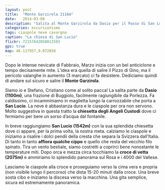 ```yaml
---
layout: post
title:  "Monte Garzirola 2116m"
date:   2014-03-08
description: "Salita al Monte Garzirola da Dasio per il Passo di San Lucio"
categories: escursionismo
tags: ciaspole neve cavargna
caption: "La chiesa di San Lucio"
flickr: 72157642058012593
gps: true
map: 46.117957,9.072658
---
```


Dopo le intense nevicate di Fabbraio, Marzo inizia con un bel anticiclone e tempo decisamente mite. L’idea era quella di salire il Pizzo di Gino, ma il pericolo valanghe in aumento (3 marcato) ci fa desistere. Dediciamo quindi di andare sul sicuro e salire il **Monte Garzirola**.

Siamo io e Stefano, Cristiano come al solito pacca! La salita parte da **Dasio (1100m)**, una frazione di Buggiolo, facilmente ragiungibile da Porlezza. Fa caldissimo, ci incamminiamo in maglietta lungo la carrozzabile che porta a **San Lucio**. La neve è abbastanza dura e le ciaspole per ora non servono. Molto suggestiva in questa tratto la **chiesetta degli Angeli Custodi** dove ci fermiamo per bere un sorso d’acqua dal fontanile.

In breve raggiungiamo **San Lucio (1542m)** con la sua splendida chiesetta dove ci appare, per la prima volta, la nostra meta. calziamo le ciaspole e iniziamo a risalire i dolci pendii della cresta che separa la Svizzera dall’Italia. Di tanto in tanto **affiora qualche cippo** e quello che resta del vecchio filo spinato. Tira un vento bestiale, siamo costretti a coprirci bene nonostante le temperature miti. Dopo orca e mezza circa tocchiamo la **croce di vetta (2075m)** e ammiriamo lo splendido panorama sul Rosa e i 4000 del Vallese.

Lasciamo le ciaspole alla croce e proseguiamo verso la cima vera e propria (non visibile lungo il percorso) che dista 15-20 minuti dalla croce. Una breve sosta cibo e iniziamo la discesa verso la macchina. Una gita semplice, sicura ed estremamente panoramica. 

